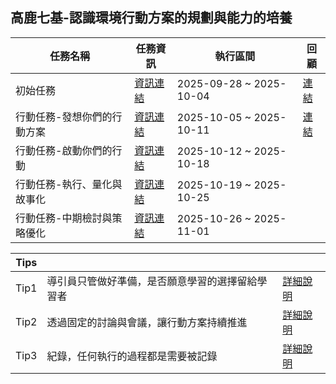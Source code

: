 ## 高鹿七基-認識環境行動方案的規劃與能力的培養

|任務名稱|任務資訊|執行區間|回顧|
|---|---|---|---|
|初始任務|[資訊連結](高鹿七基/認識環境行動方案的規劃與能力的培養/初始任務.md)|2025-09-28 ~ 2025-10-04|[連結](高鹿七基/認識環境行動方案的規劃與能力的培養/初始任務-回顧.md)|
|行動任務-發想你們的行動方案|[資訊連結](高鹿七基/認識環境行動方案的規劃與能力的培養/發想你們的行動方案.md)|2025-10-05 ~ 2025-10-11|[連結](高鹿七基/認識環境行動方案的規劃與能力的培養/發想你們的行動方案-回顧.md)|
|行動任務-啟動你們的行動|[資訊連結](高鹿七基/認識環境行動方案的規劃與能力的培養/啟動你們的行動.md)|2025-10-12 ~ 2025-10-18| |
|行動任務-執行、量化與故事化|[資訊連結](高鹿七基/認識環境行動方案的規劃與能力的培養/執行、量化與故事化.md)|2025-10-19 ~ 2025-10-25||
|行動任務-中期檢討與策略優化|[資訊連結](高鹿七基/認識環境行動方案的規劃與能力的培養/中期檢討與策略優化.md)|2025-10-26 ~ 2025-11-01||

|Tips|||
|---|---|---|
|Tip1|導引員只管做好準備，是否願意學習的選擇留給學習者|[詳細說明](高鹿七基/Tips/Tip1.導引員只管做好準備，是否願意學習的選擇留給學習者.md)|
|Tip2|透過固定的討論與會議，讓行動方案持續推進|[詳細說明](高鹿七基/Tips/Tip2.透過固定的討論與會議，讓行動方案持續推進.md)|
|Tip3|紀錄，任何執行的過程都是需要被記錄|[詳細說明](高鹿七基/Tips/Tip3.紀錄，任何執行的過程都是需要被記錄.md)|
